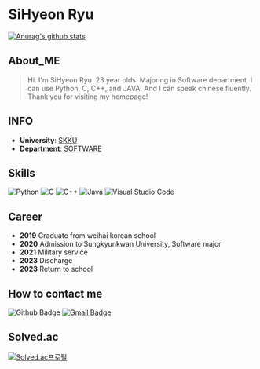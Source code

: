 # SiHyeon Ryu

[![Anurag's github stats](https://github-readme-stats.vercel.app/api?username=sean429)](https://github.com/anuraghazra/github-readme-stats)

## __About_ME__ 

>Hi. I'm SiHyeon Ryu. 23 year olds. Majoring in Software department. I can use Python, C, C++, and JAVA. And I can speak chinese fluently. Thank you for visiting my homepage!

## __INFO__ 
+ __University__: [SKKU](https://www.skku.edu/skku/index.do)
+ __Department__: [SOFTWARE](https://cse.skku.edu/cse/index.do)


## __Skills__
![Python](https://img.shields.io/badge/python-3670A0?style=flat-square&logo=python&logoColor=ffdd54)
![C](https://img.shields.io/badge/C-blue?style=flat-square&logo=c)
![C++](https://img.shields.io/badge/C%2B%2B-blue?style=flat-square&logo=c%2B%2B)
![Java](https://img.shields.io/badge/Java-%23ED8B00.svg?style=flat-square&logo=java&logoColor=white)
![Visual Studio Code](https://img.shields.io/badge/Visual%20Studio%20Code-0078d7.svg?style=flat-square&logo=visual-studio-code&logoColor=white)

## __Career__
+ __2019__ Graduate from weihai korean school
+ __2020__ Admission to Sungkyunkwan University, Software major
+ __2021__ Military service
+ __2023__ Discharge
+ __2023__ Return to school

## __How to contact me__
![Github Badge](https://img.shields.io/badge/github-black?style=flat-square&logo=github&link=https%3A%2F%2Fwww.github.com%2Fsean429)
[![Gmail Badge](https://img.shields.io/badge/Gmail-d14836?style=flat-square&logo=Gmail&logoColor=white&link=mailto:sean429@g.skku.edu)](mailto:sean429@g.skku.edu)


## Solved.ac
[![Solved.ac프로필](http://mazassumnida.wtf/api/v2/generate_badge?boj=sean429)](https://solved.ac/sean429)